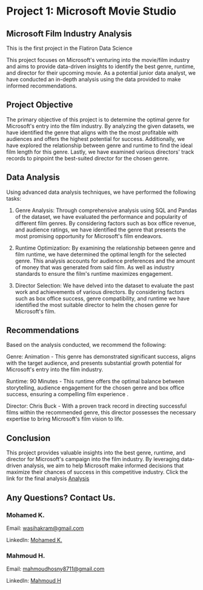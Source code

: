 # Project 1: Microsoft Movie Studio
## Microsoft Film Industry Analysis
This is the first project in the Flatiron Data Science


This project focuses on Microsoft's venturing into the movie/film industry and aims to provide data-driven 
insights to identify the best genre, runtime, and director for their upcoming movie. 
As a potential junior data analyst, we have conducted an in-depth analysis using the data provided to make informed recommendations.

## Project Objective
The primary objective of this project is to determine the optimal genre for Microsoft's entry into the film industry. By analyzing the given datasets, 
we have identified the genre that aligns with the the most profitable with audiences and offers the highest potential for success. 
Additionally, we have explored the relationship between genre and runtime to find the ideal film length for this genre. 
Lastly, we have examined various directors' track records to pinpoint the best-suited director for the chosen genre.


## Data Analysis
Using advanced data analysis techniques, we have performed the following tasks:

1. Genre Analysis: Through comprehensive analysis using SQL and Pandas of the dataset, we have evaluated the performance and popularity 
of different film genres. By considering factors such as box office revenue, and audience ratings, 
we have identified the genre that presents the most promising opportunity for Microsoft's film endeavors.

2. Runtime Optimization: By examining the relationship between genre and film runtime, we have determined the 
optimal length for the selected genre. This analysis accounts for audience preferences and the amount of money that was generated from said film. 
As well as industry standards to ensure the film's runtime maximizes engagement.

3. Director Selection: We have delved into the dataset to evaluate the past work and achievements of various directors. 
By considering factors such as box office success, genre compatibility, and runtime we have identified the most suitable director 
to helm the chosen genre for Microsoft's film.

## Recommendations
Based on the analysis conducted, we recommend the following:

Genre: Animation - This genre has demonstrated significant success, aligns with the target audience, 
and presents substantial growth potential for Microsoft's entry into the film industry.

Runtime: 90 Minutes -  This runtime offers the optimal balance between storytelling, audience engagement for the chosen genre 
and box office success, ensuring a compelling film experience .

Director: Chris Buck -  With a proven track record in directing successful films within the recommended genre, 
this director possesses the necessary expertise to bring Microsoft's film vision to life.


## Conclusion
This project provides valuable insights into the best genre, runtime, and director for Microsoft's campaign into the film industry. 
By leveraging data-driven analysis, we aim to help Microsoft make informed decisions that maximize their chances of success in this competitive industry.
Click the link for the final analysis
<a href = "https://github.com/wasih790/Project_1_Microsoft_Movie_Studio/blob/main/3_Analysis_Final_Conclusion/Project_1_Microsoft_Movie.pdf"> Analysis </a>

## Any Questions? Contact Us.

### Mohamed K.
Email: wasihakram@gmail.com

LinkedIn: <a href="https://www.linkedin.com/in/mohamed-wasih-katherhassan/"> Mohamed K. </a>

### Mahmoud H.
Email: mahmoudhosny8711@gmail.com

LinkedIn: <a href="https://www.linkedin.com/in/mahmoud-hosny-79a5b01b8/"> Mahmoud H </a>